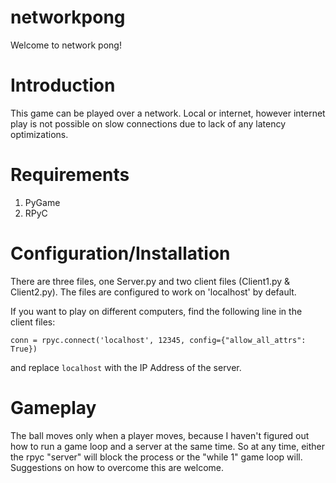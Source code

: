 # networkpong

Welcome to network pong! 

Introduction
============
This game can be played over a network. Local or internet, however internet play is not possible on slow connections due to lack of any latency optimizations.

Requirements
============
1) PyGame
2) RPyC

Configuration/Installation
===========================
There are three files, one Server.py and two client files (Client1.py & Client2.py).
The files are configured to work on 'localhost' by default. 

If you want to play on different computers, find the following line in the client files:

`conn = rpyc.connect('localhost', 12345, config={"allow_all_attrs": True})`

and replace `localhost` with the IP Address of the server.


Gameplay
==========
The ball moves only when a player moves, because I haven't figured out how to run a game loop and a server at the same time. So at any time, either the rpyc "server" will block the process or the "while 1" game loop will. Suggestions on how to overcome this are welcome.
